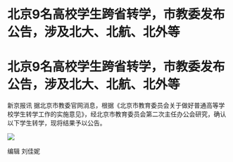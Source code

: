 # 北京9名高校学生跨省转学，市教委发布公告，涉及北大、北航、北外等

# 北京9名高校学生跨省转学，市教委发布公告，涉及北大、北航、北外等

新京报讯
据北京市教委官网消息，根据《北京市教育委员会关于做好普通高等学校学生转学工作的实施意见》，经北京市教育委员会第二次主任办公会研究，确认以下学生转学，现将结果予以公告。

![](https://inews.gtimg.com/om_bt/OFmPQfm_jfMqJndOjMfAv5WhGpJd4thmPtpyJBB00UmVEAA/1000)

编辑 刘佳妮

